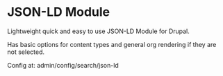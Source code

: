# JSON-LD Module

Lightweight quick and easy to use JSON-LD Module for Drupal.

Has basic options for content types and general org rendering if they are not selected.

Config at: admin/config/search/json-ld
